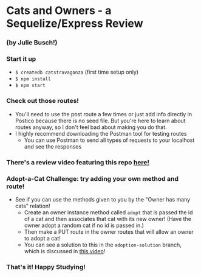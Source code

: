 # Cats and Owners - a Sequelize/Express Review
### (by Julie Busch!)


### Start it up

* `$ createdb catstravaganza` (first time setup only)
* `$ npm install`
* `$ npm start`

### Check out those routes!

* You'll need to use the post route a few times or just add info directly in Postico because there is no seed file. But you're here to learn about routes anyway, so I don't feel bad about making you do that.
* I highly recommend downloading the Postman tool for testing routes
    * You can use Postman to send all types of requests to your localhost and see the responses

### There's a review video featuring this repo [here!](https://youtu.be/W4KgHdlAYu4)

### Adopt-a-Cat Challenge: try adding your own method and route!

* See if you can use the methods given to you by the "Owner has many cats" relation!
    * Create an owner instance method called `adopt` that is passed the id of a cat and then associates that cat with its new owner! (Have the owner adopt a random cat if no id is passed in.)
    * Then make a PUT route in the owner routes that will allow an owner to adopt a cat!
    * You can see a solution to this in the `adoption-solution` branch, which is discussed in [this video](https://youtu.be/L5jDrKZz0aE)!

### That's it! Happy Studying!
